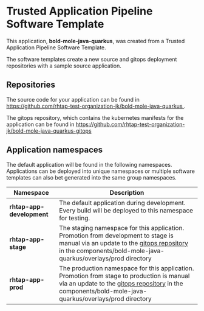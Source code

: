# Trusted Application Pipeline Software Template

This application, **bold-mole-java-quarkus**, was created from a Trusted Application Pipeline Software Template.

The software templates create a new source and gitops deployment repositories with a sample source application. 

## Repositories

The source code for your application can be found in [https://github.com/rhtap-test-organization-jk/bold-mole-java-quarkus ](https://github.com/rhtap-test-organization-jk/bold-mole-java-quarkus ).
 
The gitops repository, which contains the kubernetes manifests for the application can be found in 
[https://github.com/rhtap-test-organization-jk/bold-mole-java-quarkus-gitops ](https://github.com/rhtap-test-organization-jk/bold-mole-java-quarkus-gitops ) 

## Application namespaces 

The default application will be found in the following namespaces. Applications can be deployed into unique namespaces or multiple software templates can also bet generated into the same group namespaces.  

|  Namespace   |  Description   |  
| -------- | -------- |   
| **rhtap-app-development** | The default application during development. Every build will be deployed to this namespace for testing. | 
| **rhtap-app-stage** | The staging namespace for this application. Promotion from development to stage is manual via an update to the [gitops repository](https://github.com/rhtap-test-organization-jk/bold-mole-java-quarkus-gitops ) in the components/bold-mole-java-quarkus/overlays/prod directory |  
| **rhtap-app-prod** | The production namespace for this application. Promotion from stage to production is manual via an update to the [gitops repository](https://github.com/rhtap-test-organization-jk/bold-mole-java-quarkus-gitops ) in the components/bold-mole-java-quarkus/overlays/prod directory | 